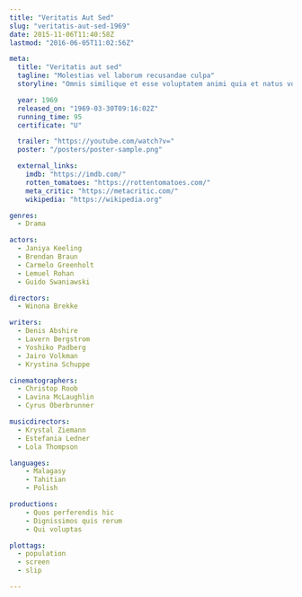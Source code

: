 ```yaml
---
title: "Veritatis Aut Sed"
slug: "veritatis-aut-sed-1969"
date: 2015-11-06T11:40:58Z
lastmod: "2016-06-05T11:02:56Z"

meta:
  title: "Veritatis aut sed"
  tagline: "Molestias vel laborum recusandae culpa"
  storyline: "Omnis similique et esse voluptatem animi quia et natus voluptatum iste laborum laborum ut doloribus ut tenetur laudantium et deserunt"

  year: 1969
  released_on: "1969-03-30T09:16:02Z"
  running_time: 95
  certificate: "U"

  trailer: "https://youtube.com/watch?v="
  poster: "/posters/poster-sample.png"

  external_links:
    imdb: "https://imdb.com/"
    rotten_tomatoes: "https://rottentomatoes.com/"
    meta_critic: "https://metacritic.com/"
    wikipedia: "https://wikipedia.org"

genres:
  - Drama

actors:
  - Janiya Keeling
  - Brendan Braun
  - Carmelo Greenholt
  - Lemuel Rohan
  - Guido Swaniawski

directors:
  - Winona Brekke

writers:
  - Denis Abshire
  - Lavern Bergstrom
  - Yoshiko Padberg
  - Jairo Volkman
  - Krystina Schuppe

cinematographers:
  - Christop Roob
  - Lavina McLaughlin
  - Cyrus Oberbrunner

musicdirectors:
  - Krystal Ziemann
  - Estefania Ledner
  - Lola Thompson

languages:
    - Malagasy
    - Tahitian
    - Polish

productions:
    - Quos perferendis hic
    - Dignissimos quis rerum
    - Qui voluptas

plottags:
  - population
  - screen
  - slip

---
```


